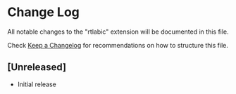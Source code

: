 # Change Log

All notable changes to the "rtlabic" extension will be documented in this file.

Check [Keep a Changelog](http://keepachangelog.com/) for recommendations on how to structure this file.

## [Unreleased]

- Initial release